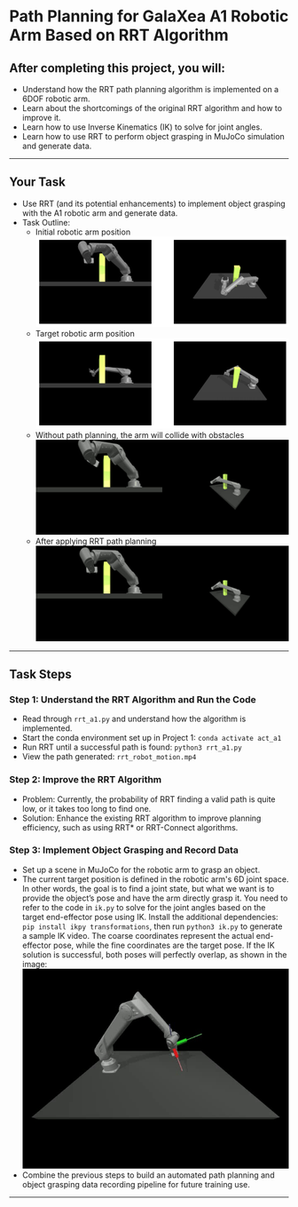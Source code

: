 # Path Planning for GalaXea A1 Robotic Arm Based on RRT Algorithm

## After completing this project, you will:

- Understand how the RRT path planning algorithm is implemented on a 6DOF robotic arm.
- Learn about the shortcomings of the original RRT algorithm and how to improve it.
- Learn how to use Inverse Kinematics (IK) to solve for joint angles.
- Learn how to use RRT to perform object grasping in MuJoCo simulation and generate data.

---

## Your Task

- Use RRT (and its potential enhancements) to implement object grasping with the A1 robotic arm and generate data.
- Task Outline:
  - Initial robotic arm position ![start](/media/start.png)
  - Target robotic arm position ![end](/media/end.png)
  - Without path planning, the arm will collide with obstacles ![no_plan](/media/no_plan.gif)
  - After applying RRT path planning ![with_plan](/media/with_plan.gif)

---

## Task Steps

### Step 1: Understand the RRT Algorithm and Run the Code
- Read through `rrt_a1.py` and understand how the algorithm is implemented.
- Start the conda environment set up in Project 1: `conda activate act_a1`
- Run RRT until a successful path is found: `python3 rrt_a1.py`
- View the path generated: `rrt_robot_motion.mp4`

### Step 2: Improve the RRT Algorithm
- Problem: Currently, the probability of RRT finding a valid path is quite low, or it takes too long to find one.
- Solution: Enhance the existing RRT algorithm to improve planning efficiency, such as using RRT* or RRT-Connect algorithms.

### Step 3: Implement Object Grasping and Record Data
- Set up a scene in MuJoCo for the robotic arm to grasp an object.
- The current target position is defined in the robotic arm's 6D joint space. In other words, the goal is to find a joint state, but what we want is to provide the object’s pose and have the arm directly grasp it. You need to refer to the code in `ik.py` to solve for the joint angles based on the target end-effector pose using IK. Install the additional dependencies: `pip install ikpy transformations`, then run `python3 ik.py` to generate a sample IK video. The coarse coordinates represent the actual end-effector pose, while the fine coordinates are the target pose. If the IK solution is successful, both poses will perfectly overlap, as shown in the image: ![ik](/media/ik.gif)
- Combine the previous steps to build an automated path planning and object grasping data recording pipeline for future training use.

---
